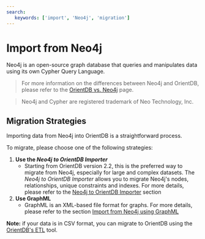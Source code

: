 ```yaml
---
search:
   keywords: ['import', 'Neo4j', 'migration']
---
```


# Import from Neo4j

Neo4j is an open-source graph database that queries and manipulates data using its own Cypher Query Language.

>For more information on the differences between Neo4j and OrientDB, please refer to the [OrientDB vs. Neo4j](http://orientdb.com/orientdb-vs-neo4j/) page.

>Neo4j and Cypher are registered trademark of Neo Technology, Inc. 


## Migration Strategies

Importing data from Neo4j into OrientDB is a straightforward process.

To migrate, please choose one of the following strategies:

1. **Use the _Neo4j to OrientDB Importer_**
	* Starting from OrientDB version 2.2, this is the preferred way to migrate from Neo4j, especially for large and complex datasets. The _Neo4j to OrientDB Importer_ allows you to migrate Neo4j's nodes, relationships, unique constraints and indexes. For more details, please refer to the [Neo4j to OrientDB Importer](OrientDB-Neo4j-Importer.md) section	
1. **Use GraphML**
	* GraphML is an XML-based file format for graphs. For more details, please refer to the section [Import from Neo4j using GraphML](Import-from-Neo4j-using-GraphML.md)

**Note:** if your data is in CSV format, you can migrate to OrientDB using the [OrientDB's ETL](etl/ETL-Introduction.md) tool.
	

